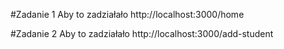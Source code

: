 #Zadanie 1
Aby to zadziałało http://localhost:3000/home

#Zadanie 2
Aby to zadziałało http://localhost:3000/add-student
